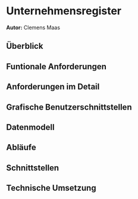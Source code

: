 # Unternehmensregister

**Autor:** Clemens Maas

## Überblick

## Funtionale Anforderungen

## Anforderungen im Detail

## Grafische Benutzerschnittstellen

## Datenmodell

## Abläufe

## Schnittstellen

## Technische Umsetzung
